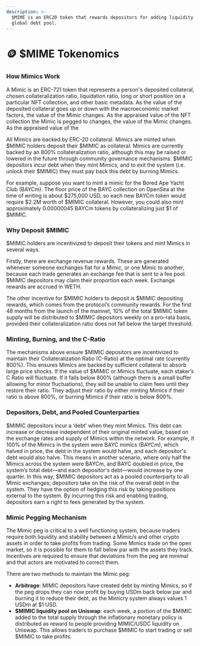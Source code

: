 ```yaml
---
description: >-
  $MIME is an ERC20 token that rewards depositors for adding liquidity to the
  global debt pool.
---
```


# 🪙 $MIME Tokenomics

### How Mimics Work

A Mimic is an ERC-721 token that represents a person's deposited collateral, chosen collateralization ratio, liquidation ratio, long or short position on a particular NFT collection, and other basic metadata. As the value of the deposited collateral goes up or down with the macroeconomic market factors, the value of the Mimic changes. As the appraised value of the NFT collection the Mimic is pegged to changes, the value of the Mimic changes. As the appraised value of the&#x20;

All Mimics are backed by ERC-20 collateral. Mimics are minted when $MIMIC holders deposit their $MIMIC as collateral. Mimics are currently backed by an 800% collateralization ratio, although this may be raised or lowered in the future through community governance mechanisms. $MIMIC depositors incur debt when they mint Mimics, and to exit the system (i.e. unlock their $MIMIC) they must pay back this debt by burning Mimics.

For example, suppose you want to mint a mimic for the Bored Ape Yacht Club (BAYCm). The floor price of the BAYC collection on OpenSea at the time of writing is about $275,000 USD, so each new BAYCm token would require $2.2M worth of $MIMIC collateral. However, you could also mint approximately 0.00000045 BAYCm tokens by collateralizing just $1 of $MIMIC.

### Why Deposit $MIMIC

$MIMIC holders are incentivized to deposit their tokens and mint Mimics in several ways.

Firstly, there are exchange revenue rewards. These are generated whenever someone exchanges fiat for a Mimic, or one Mimic to another, because each trade generates an exchange fee that is sent to a fee pool. $MIMIC depositors may claim their proportion each week. Exchange rewards are accrued in WETH.

The other incentive for $MIMIC holders to deposit is $MIMIC depositing rewards, which comes from the protocol’s community rewards. For the first 48 months from the launch of the mainnet, 10% of the total $MIMIC token supply will be distributed to $MIMIC depositors weekly on a pro-rata basis, provided their collateralization ratio does not fall below the target threshold.

### **Minting, Burning, and the C-Ratio**

The mechanisms above ensure $MIMIC depositors are incentivized to maintain their Collateralization Ratio (C-Ratio) at the optimal rate (currently 800%). This ensures Mimics are backed by sufficient collateral to absorb large price shocks. If the value of $MIMIC or Mimics fluctuate, each staker’s C Ratio will fluctuate. If it falls below 800% (although there is a small buffer allowing for minor fluctuations), they will be unable to claim fees until they restore their ratio. They adjust their ratio by either minting Mimics if their ratio is above 800%, or burning Mimics if their ratio is below 800%.

### **Depositors, Debt, and Pooled Counterparties**

$MIMIC depositors incur a ‘debt’ when they mint Mimics. This debt can increase or decrease independent of their original minted value, based on the exchange rates and supply of Mimics within the network. For example, if 100% of the Mimics in the system were BAYC mimics (BAYCm), which halved in price, the debt in the system would halve, and each depositor's debt would also halve. This means in another scenario, where only half the Mimics across the system were BAYCm, and BAYC doubled in price, the system’s total debt—and each depositor's debt—would increase by one quarter. In this way, $MIMIC depositors act as a pooled counterparty to all Mimic exchanges; depositors take on the risk of the overall debt in the system. They have the option of hedging this risk by taking positions external to the system. By incurring this risk and enabling trading, depositors earn a right to fees generated by the system.

### Mimic Pegging Mechanism <a href="#synth-pegging-mechanism" id="synth-pegging-mechanism"></a>

The Mimic peg is critical to a well functioning system, because traders require both liquidity and stability between a Mimic/s and other crypto assets in order to take profits from trading. Some Mimics trade on the open market, so it is possible for them to fall below par with the assets they track. Incentives are required to ensure that deviations from the peg are minimal and that actors are motivated to correct them.

There are two methods to maintain the Mimic peg:

* **Arbitrage**: MIMIC depositors have created debt by minting Mimics, so if the peg drops they can now profit by buying USDm back below par and burning it to reduce their debt, as the Mimicry system always values 1 USDm at $1 USD.
* **$MIMIC liquidity pool on Uniswap**: each week, a portion of the $MIMIC added to the total supply through the inflationary monetary policy is distributed as reward to people providing MIMIC/USDC liquidity on Uniswap. This allows traders to purchase $MIMIC to start trading or sell $MIMIC to take profits.
